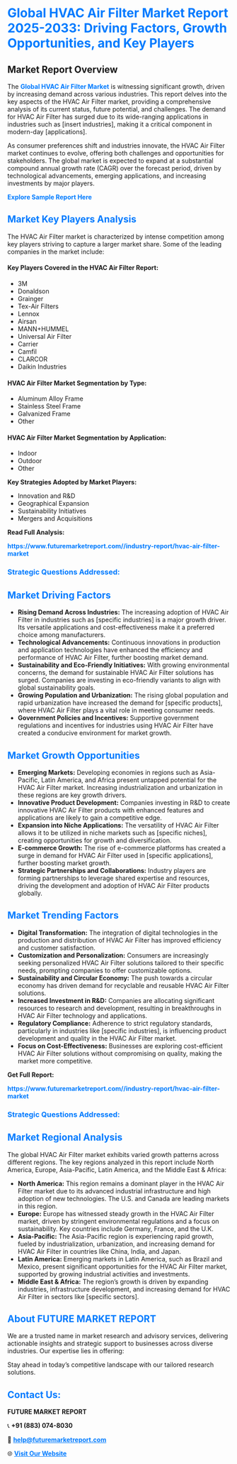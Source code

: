 <h1 style="color: #007BFF;">Global HVAC Air Filter Market Report 2025-2033: Driving Factors, Growth Opportunities, and Key Players</h1>

<section id="overview">
<h2>Market Report Overview</h2>
<p>The <a href="https://www.futuremarketreport.com//industry-report/hvac-air-filter-market" style="color: #007BFF; text-decoration: none;"><strong>Global HVAC Air Filter Market</strong></a> is witnessing significant growth, driven by increasing demand across various industries. This report delves into the key aspects of the HVAC Air Filter market, providing a comprehensive analysis of its current status, future potential, and challenges. The demand for HVAC Air Filter has surged due to its wide-ranging applications in industries such as [insert industries], making it a critical component in modern-day [applications].</p>
<p>As consumer preferences shift and industries innovate, the HVAC Air Filter market continues to evolve, offering both challenges and opportunities for stakeholders. The global market is expected to expand at a substantial compound annual growth rate (CAGR) over the forecast period, driven by technological advancements, emerging applications, and increasing investments by major players.</p>
</section>

<section id="overview">
<p><a href="https://www.futuremarketreport.com//request-sample/reportId=89912" style="color: #007BFF; text-decoration: none;"><strong>Explore Sample Report Here</strong></a></p>
</section>

<section id="key-players">
<h2 style="color: #007BFF;">Market Key Players Analysis</h2>
<p>The HVAC Air Filter market is characterized by intense competition among key players striving to capture a larger market share. Some of the leading companies in the market include:</p>
<h4>Key Players Covered in the HVAC Air Filter Report:</h4>
<ul><li>3M</li><li>Donaldson</li><li>Grainger</li><li>Tex-Air Filters</li><li>Lennox</li><li>Airsan</li><li>MANN+HUMMEL</li><li>Universal Air Filter</li><li>Carrier</li><li>Camfil</li><li>CLARCOR</li><li>Daikin Industries</li></ul>
<h4>HVAC Air Filter Market Segmentation by Type:</h4>
<ul><li>Aluminum Alloy Frame</li><li>Stainless Steel Frame</li><li>Galvanized Frame</li><li>Other</li></ul>

<h4>HVAC Air Filter Market Segmentation by Application:</h4>
<ul><li>Indoor</li><li>Outdoor</li><li>Other</li></ul>
<p><strong>Key Strategies Adopted by Market Players:</strong></p>
<ul>
<li>Innovation and R&D</li>
<li>Geographical Expansion</li>
<li>Sustainability Initiatives</li>
<li>Mergers and Acquisitions</li>
</ul>
</section>

<section>
<p><strong>Read Full Analysis: </strong></p><a href="https://www.futuremarketreport.com//industry-report/hvac-air-filter-market" style="color: #007BFF; text-decoration: none;"><strong>https://www.futuremarketreport.com//industry-report/hvac-air-filter-market</strong></a>
<h3 style="color: #007BFF;">Strategic Questions Addressed:</h3>
</section>

<section id="driving-factors">
<h2 style="color: #007BFF;">Market Driving Factors</h2>
<ul>
<li><strong>Rising Demand Across Industries:</strong> The increasing adoption of HVAC Air Filter in industries such as [specific industries] is a major growth driver. Its versatile applications and cost-effectiveness make it a preferred choice among manufacturers.</li>
<li><strong>Technological Advancements:</strong> Continuous innovations in production and application technologies have enhanced the efficiency and performance of HVAC Air Filter, further boosting market demand.</li>
<li><strong>Sustainability and Eco-Friendly Initiatives:</strong> With growing environmental concerns, the demand for sustainable HVAC Air Filter solutions has surged. Companies are investing in eco-friendly variants to align with global sustainability goals.</li>
<li><strong>Growing Population and Urbanization:</strong> The rising global population and rapid urbanization have increased the demand for [specific products], where HVAC Air Filter plays a vital role in meeting consumer needs.</li>
<li><strong>Government Policies and Incentives:</strong> Supportive government regulations and incentives for industries using HVAC Air Filter have created a conducive environment for market growth.</li>
</ul>
</section>

<section id="growth-opportunities">
<h2 style="color: #007BFF;">Market Growth Opportunities</h2>
<ul>
<li><strong>Emerging Markets:</strong> Developing economies in regions such as Asia-Pacific, Latin America, and Africa present untapped potential for the HVAC Air Filter market. Increasing industrialization and urbanization in these regions are key growth drivers.</li>
<li><strong>Innovative Product Development:</strong> Companies investing in R&D to create innovative HVAC Air Filter products with enhanced features and applications are likely to gain a competitive edge.</li>
<li><strong>Expansion into Niche Applications:</strong> The versatility of HVAC Air Filter allows it to be utilized in niche markets such as [specific niches], creating opportunities for growth and diversification.</li>
<li><strong>E-commerce Growth:</strong> The rise of e-commerce platforms has created a surge in demand for HVAC Air Filter used in [specific applications], further boosting market growth.</li>
<li><strong>Strategic Partnerships and Collaborations:</strong> Industry players are forming partnerships to leverage shared expertise and resources, driving the development and adoption of HVAC Air Filter products globally.</li>
</ul>
</section>

<section id="trending-factors">
<h2 style="color: #007BFF;">Market Trending Factors</h2>
<ul>
<li><strong>Digital Transformation:</strong> The integration of digital technologies in the production and distribution of HVAC Air Filter has improved efficiency and customer satisfaction.</li>
<li><strong>Customization and Personalization:</strong> Consumers are increasingly seeking personalized HVAC Air Filter solutions tailored to their specific needs, prompting companies to offer customizable options.</li>
<li><strong>Sustainability and Circular Economy:</strong> The push towards a circular economy has driven demand for recyclable and reusable HVAC Air Filter solutions.</li>
<li><strong>Increased Investment in R&D:</strong> Companies are allocating significant resources to research and development, resulting in breakthroughs in HVAC Air Filter technology and applications.</li>
<li><strong>Regulatory Compliance:</strong> Adherence to strict regulatory standards, particularly in industries like [specific industries], is influencing product development and quality in the HVAC Air Filter market.</li>
<li><strong>Focus on Cost-Effectiveness:</strong> Businesses are exploring cost-efficient HVAC Air Filter solutions without compromising on quality, making the market more competitive.</li>
</ul>
</section>

<section>
<p><strong>Get Full Report: </strong></p><a href="https://www.futuremarketreport.com//industry-report/hvac-air-filter-market" style="color: #007BFF; text-decoration: none;"><strong>https://www.futuremarketreport.com//industry-report/hvac-air-filter-market</strong></a>
<h3 style="color: #007BFF;">Strategic Questions Addressed:</h3>
</section>


<section id="regional-analysis">
<h2 style="color: #007BFF;">Market Regional Analysis</h2>
<p>The global HVAC Air Filter market exhibits varied growth patterns across different regions. The key regions analyzed in this report include North America, Europe, Asia-Pacific, Latin America, and the Middle East & Africa:</p>
<ul>
<li><strong>North America:</strong> This region remains a dominant player in the HVAC Air Filter market due to its advanced industrial infrastructure and high adoption of new technologies. The U.S. and Canada are leading markets in this region.</li>
<li><strong>Europe:</strong> Europe has witnessed steady growth in the HVAC Air Filter market, driven by stringent environmental regulations and a focus on sustainability. Key countries include Germany, France, and the U.K.</li>
<li><strong>Asia-Pacific:</strong> The Asia-Pacific region is experiencing rapid growth, fueled by industrialization, urbanization, and increasing demand for HVAC Air Filter in countries like China, India, and Japan.</li>
<li><strong>Latin America:</strong> Emerging markets in Latin America, such as Brazil and Mexico, present significant opportunities for the HVAC Air Filter market, supported by growing industrial activities and investments.</li>
<li><strong>Middle East & Africa:</strong> The region’s growth is driven by expanding industries, infrastructure development, and increasing demand for HVAC Air Filter in sectors like [specific sectors].</li>
</ul>
</section>

<footer>
<h2 style="color: #007BFF;">About FUTURE MARKET REPORT</h2>
<p>We are a trusted name in market research and advisory services, delivering actionable insights and strategic support to businesses across diverse industries. Our expertise lies in offering:</p>

<p>Stay ahead in today’s competitive landscape with our tailored research solutions.</p>

<h2 style="color: #007BFF;">Contact Us:</h2>
<p><strong>FUTURE MARKET REPORT</strong></p>
<p>📞 <strong>+91 (883) 074-8030</strong></p>
<p>📧 <strong><a href="mailto:help@futuremarketreport.com" style="color: #007BFF;">help@futuremarketreport.com</a></strong></p>
<p>🌐 <strong><a href="https://www.futuremarketreport.com/" style="color: #007BFF;">Visit Our Website</a></strong></p>
</footer>
